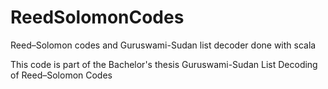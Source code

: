 # ReedSolomonCodes
Reed–Solomon codes and Guruswami-Sudan list decoder done with scala

This code is part of the Bachelor's thesis Guruswami-Sudan List Decoding of Reed–Solomon Codes
